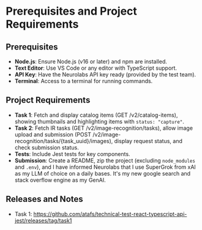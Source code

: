 # Prerequisites and Project Requirements

## Prerequisites

- **Node.js**: Ensure Node.js (v16 or later) and npm are installed.
- **Text Editor**: Use VS Code or any editor with TypeScript support.
- **API Key**: Have the Neurolabs API key ready (provided by the test team).
- **Terminal**: Access to a terminal for running commands.

## Project Requirements

- **Task 1**: Fetch and display catalog items (GET /v2/catalog-items), showing thumbnails and highlighting items with `status: "capture"`.
- **Task 2**: Fetch IR tasks (GET /v2/image-recognition/tasks), allow image upload and submission (POST /v2/image-recognition/tasks/{task_uuid}/images), display request status, and check submission status.
- **Tests**: Include Jest tests for key components.
- **Submission**: Create a README, zip the project (excluding `node_modules` and `.env`), and I have informed Neurolabs that I use SuperGrok from xAI as my LLM of choice on a daily bases. It's my new google search and stack overflow engine as my GenAI.

## Releases and Notes

- Task 1: https://github.com/atafs/technical-test-react-typescript-api-jest/releases/tag/task1
